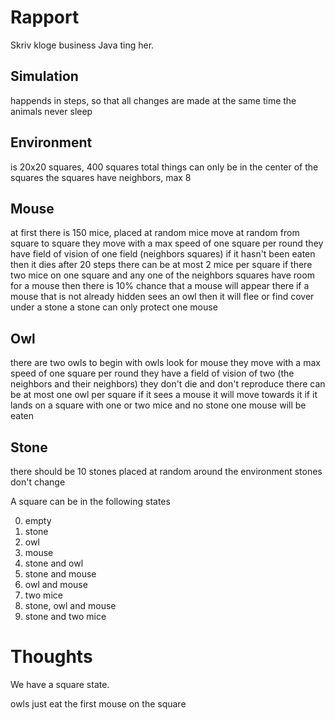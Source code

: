 Rapport
=======

Skriv kloge business Java ting her.

Simulation
----------
happends in steps, so that all changes are made at the same time
the animals never sleep

Environment
-----------
is 20x20 squares, 400 squares total
things can only be in the center of the squares
the squares have neighbors, max 8

Mouse
-----
at first there is 150 mice, placed at random
mice move at random from square to square
they move with a max speed of one square per round
they have field of vision of one field (neighbors squares)
if it hasn't been eaten then it dies after 20 steps
there can be at most 2 mice per square
if there two mice on one square and any one of the neighbors squares have room for a mouse then there is 10% chance that a mouse will appear there
if a mouse that is not already hidden sees an owl then it will flee or find cover under a stone
a stone can only protect one mouse

Owl
---
there are two owls to begin with
owls look for mouse
they move with a max speed of one square per round
they have a field of vision of two (the neighbors and their neighbors)
they don't die and don't reproduce
there can be at most one owl per square
if it sees a mouse it will move towards it
if it lands on a square with one or two mice and no stone one mouse will be eaten

Stone
-----
there should be 10 stones placed at random around the environment
stones don't change


A square can be in the following states

0. empty
1. stone
2. owl
3. mouse
4. stone and owl
5. stone and mouse
6. owl and mouse
7. two mice
8. stone, owl and mouse
9. stone and two mice


Thoughts
========

We have a square state.

owls just eat the first mouse on the square
